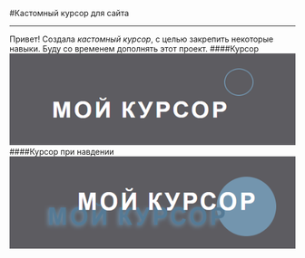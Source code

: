 #Кастомный курсор для сайта

---

Привет! Создала _кастомный курсор_, с целью закрепить некоторые навыки. Буду со временем дополнять этот проект.
####Курсор
![custom Cursor](img/cursor.png)
####Курсор при навдении
![cistom cutsor hover](img/cursortransform.png)
